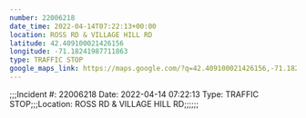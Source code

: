```yaml
---
number: 22006218
date_time: 2022-04-14T07:22:13+00:00
location: ROSS RD & VILLAGE HILL RD
latitude: 42.409100021426156
longitude: -71.18241987711863
type: TRAFFIC STOP
google_maps_link: https://maps.google.com/?q=42.409100021426156,-71.18241987711863
---
```


;;;Incident #: 22006218   Date: 2022-04-14 07:22:13   Type: TRAFFIC STOP;;;Location: ROSS RD & VILLAGE HILL RD;;;;;;
